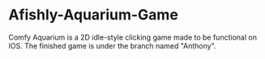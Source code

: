 # Afishly-Aquarium-Game
Comfy Aquarium is a 2D idle-style clicking game made to be functional on IOS.
The finished game is under the branch named "Anthony". 
